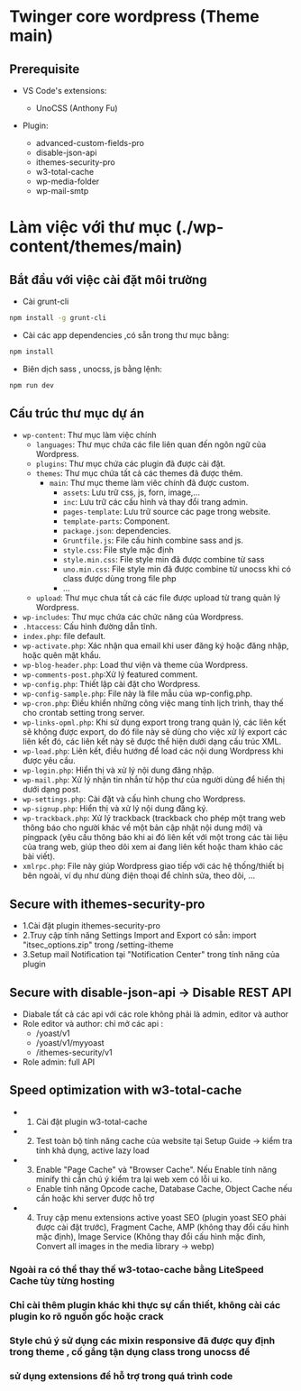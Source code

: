 # Twinger core wordpress (Theme main)

## Prerequisite

- VS Code's extensions:
  - UnoCSS (Anthony Fu)

- Plugin:
  - advanced-custom-fields-pro
  - disable-json-api
  - ithemes-security-pro
  - w3-total-cache
  - wp-media-folder
  - wp-mail-smtp

# Làm việc với thư mục (./wp-content/themes/main)

## Bắt đầu với việc cài đặt môi trường
- Cài grunt-cli

```sh
npm install -g grunt-cli
```

- Cài các app dependencies ,có sẵn trong thư mục bằng:

```sh
npm install
```
- Biên dịch sass , unocss, js bằng lệnh:

```sh
npm run dev 
```

## Cấu trúc thư mục dự án 

- `wp-content`: Thư mục làm việc chính
  - `languages`: Thư mục chứa các file liên quan đến ngôn ngữ của Wordpress.
  - `plugins`: Thư mục chứa các plugin đã được cài đặt.
  - `themes`: Thư mục chứa tất cả các themes đã được thêm.
    - `main`: Thư mục theme làm viêc chính đã được custom.
      - `assets`: Lưu trữ css, js, forn, image,...
      - `inc`: Lưu trữ các cấu hình và thay đổi trang admin.
      - `pages-template`: Lưu trữ source các page trong website.
      - `template-parts`: Component.
      - `package.json`: dependencies.
      - `Gruntfile.js`: File cấu hình combine sass and js.
      - `style.css`: File style mặc định
      - `style.min.css`: File style min đã được combine từ sass
      - `uno.min.css`: File style min đã được combine từ unocss khi có class được dùng trong file php
      - ...
  - `upload`:  Thư mục chưa tất cả các file được upload từ trang quản lý Wordpress.
- `wp-includes`: Thư mục chứa các chức năng của Wordpress.
- `.htaccess`: Cấu hình đường dẫn tĩnh.
- `index.php`: file default.
- `wp-activate.php`: Xác nhận qua email khi user đăng ký hoặc đăng nhập, hoặc quên mật khẩu.
- `wp-blog-header.php`: Load thư viện và theme của Wordpress.
- `wp-comments-post.php`:Xử lý featured comment.
- `wp-config.php`: Thiết lập cài đặt cho Wordpress.
- `wp-config-sample.php`: File này là file mẫu của wp-config.php.
- `wp-cron.php`: Điều khiển những công việc mang tính lịch trình, thay thế cho crontab setting trong server.
- `wp-links-opml.php`: Khi sử dụng export trong trang quản lý, các liên kết sẽ không được export, do đó file này sẽ dùng cho việc xử lý export các liên kết đó, các liên kết này sẽ được thể hiện dưới dạng cấu trúc XML.
- `wp-load.php`: Liên kết, điều hướng để load các nội dung Wordpress khi được yêu cầu.
- `wp-login.php`: Hiển thị và xử lý nội dung đăng nhập.
- `wp-mail.php`: Xử lý nhận tin nhắn từ hộp thư của người dùng để hiển thị dưới dạng post.
- `wp-settings.php`: Cài đặt và cấu hình chung cho Wordpress.
- `wp-signup.php`: Hiển thị và xử lý nội dung đăng ký.
- `wp-trackback.php`: Xử lý trackback (trackback cho phép một trang web thông báo cho người khác về một bản cập nhật nội dung mới) và pingpack (yêu cầu thông báo khi ai đó liên kết với một trong các tài liệu của trang web, giúp theo dõi xem ai đang liên kết hoặc tham khảo các bài viết).
- `xmlrpc.php`: File này giúp Wordpress giao tiếp với các hệ thống/thiết bị bên ngoài, ví dụ như dùng điện thoại để chỉnh sửa, theo dõi, ...

## Secure with ithemes-security-pro

- 1.Cài đặt plugin ithemes-security-pro
- 2.Truy cập tính năng Settings Import and Export có sẵn: import "itsec_options.zip" trong /setting-itheme
- 3.Setup mail Notification tại "Notification Center" trong tính năng của plugin

## Secure with disable-json-api -> Disable REST API

- Diabale tất cả các api với các role không phải là admin, editor và author
- Role editor và author: chỉ mở các api :
  - /yoast/v1
  - /yoast/v1/myyoast
  - /ithemes-security/v1
- Role admin: full API

## Speed ​​optimization with w3-total-cache

- 1. Cài đặt plugin w3-total-cache
- 2. Test toàn bộ tính năng cache của website tại Setup Guide -> kiểm tra tính khả dụng, active lazy load
- 3. Enable "Page Cache" và "Browser Cache". Nếu Enable tính năng minify thì cần chú ý kiểm tra lại web xem có lỗi ui ko.
  - Enable tính năng Opcode cache, Database Cache, Object Cache nếu cần hoặc khi server được hỗ trợ
- 4. Truy cập menu extensions active yoast SEO (plugin yoast SEO phải được cài đặt trước), Fragment Cache, AMP (không thay đổi cấu hình mặc định), Image Service (Không thay đổi cấu hình mặc đinh, Convert all images in the media library -> webp)

### Ngoài ra có thể thay thế w3-totao-cache bằng LiteSpeed Cache tùy từng hosting

### Chỉ cài thêm plugin khác khi thực sự cần thiết, không cài các plugin ko rõ nguồn gốc hoặc crack

### Style chú ý sử dụng các mixin responsive đã được quy định trong theme , cố gắng tận dụng class trong unocss để 

### sử dụng extensions để hỗ trợ trong quá trình code  

